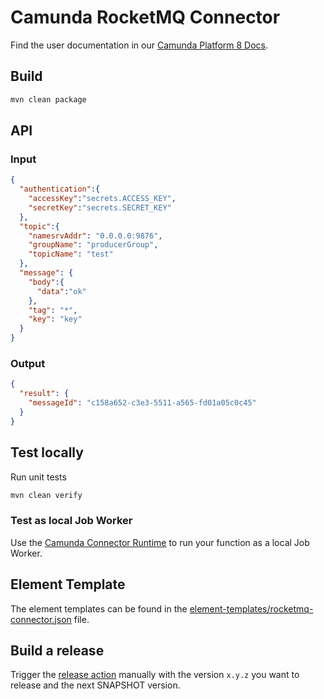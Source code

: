 # Camunda RocketMQ Connector

Find the user documentation in our [Camunda Platform 8 Docs](https://docs.camunda.io/docs/components/integration-framework/connectors/out-of-the-box-connectors/rocketmq/).

## Build

```bash
mvn clean package
```

## API

### Input

```json
{
  "authentication":{
    "accessKey":"secrets.ACCESS_KEY",
    "secretKey":"secrets.SECRET_KEY"
  },
  "topic":{
    "namesrvAddr": "0.0.0.0:9876",
    "groupName": "producerGroup",
    "topicName": "test"
  },
  "message": {
    "body":{
      "data":"ok"
    },
    "tag": "*",
    "key": "key"
  }
}
```

### Output

```json
{
  "result": {
    "messageId": "c158a652-c3e3-5511-a565-fd01a05c0c45"
  }
}
```

## Test locally

Run unit tests

```bash
mvn clean verify
```

### Test as local Job Worker

Use
the [Camunda Connector Runtime](https://github.com/camunda-community-hub/spring-zeebe/tree/master/connector-runtime#building-connector-runtime-bundles)
to run your function as a local Job Worker.

## Element Template

The element templates can be found in
the [element-templates/rocketmq-connector.json](element-templates/rocketmq-connector.json) file.

## Build a release

Trigger the [release action](./.github/workflows/RELEASE.yml) manually with the version `x.y.z` you want to release and the next SNAPSHOT version.
